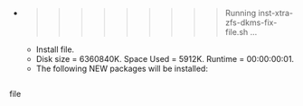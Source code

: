 * >>>>>>>>> Running inst-xtra-zfs-dkms-fix-file.sh ...
  * Install file.
  * Disk size = 6360840K. Space Used = 5912K. Runtime = 00:00:00:01.
  * The following NEW packages will be installed:
  ```bash
file
  ```
